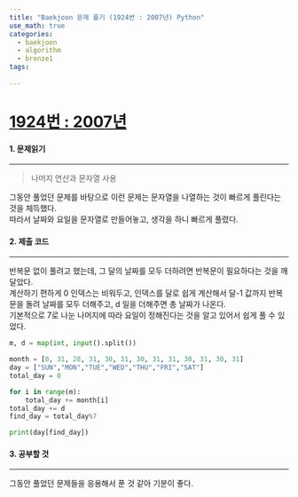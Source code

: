 ```yaml
---
title: "Baekjoon 문제 풀기 (1924번 : 2007년) Python"
use_math: true
categories:
  - baekjoon
  - algorithm
  - bronze1
tags:
  
---
```



# [1924번 : 2007년](https://www.acmicpc.net/problem/1924)



#### 1. 문제읽기
---

> 나머지 연산과 문자열 사용   

그동안 풀었던 문제를 바탕으로 이런 문제는 문자열을 나열하는 것이 빠르게 풀린다는 것을 체득했다.  
따라서 날짜와 요일을 문자열로 만들어놓고,  생각을 하니 빠르게 풀렸다.  




#### 2. 제출 코드 
---

반복문 없이 풀려고 했는데, 그 달의 날짜를 모두 더하려면 반복문이 필요하다는 것을 깨달았다.  
계산하기 편하게 0 인덱스는 비워두고, 인덱스를 달로 쉽게 계산해서 달-1 값까지 반복문을 돌려 날짜를 모두 더해주고, d 일을 더해주면 총 날짜가 나온다.  
기본적으로 7로 나눈 나머지에 따라 요일이 정해진다는 것을 알고 있어서 쉽게 풀 수 있었다.  

```python
m, d = map(int, input().split())

month = [0, 31, 28, 31, 30, 31, 30, 31, 31, 30, 31, 30, 31]
day = ["SUN","MON","TUE","WED","THU","FRI","SAT"]
total_day = 0

for i in range(m):
    total_day += month[i]
total_day += d
find_day = total_day%7

print(day[find_day])
```




#### 3. 공부할 것
---

그동안 풀었던 문제들을 응용해서 푼 것 같아 기분이 좋다.  


